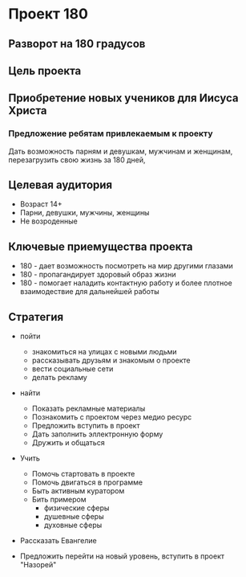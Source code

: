 # Проект 180 

Разворот на 180 градусов
--------------

## Цель проекта 
Приобретение новых учеников для Иисуса Христа
--------------

### Предложение ребятам привлекаемым к проекту
Дать возможность парням и девушкам, мужчинам и женщинам, перезагрузить свою жизнь за 180 дней, 

## Целевая аудитория
* Возраст 14+ 
* Парни, девушки, мужчины, женщины
* Не возроденные 

## Ключевые приемущества проекта
* 180 - дает возможность посмотреть на мир другими глазами
* 180 - пропагандирует здоровый образ жизни
* 180 - помогает наладить контактную работу и более плотное взаимодествие для дальнейшей работы

## Стратегия 
* пойти 
   * знакомиться на улицах с новыми людьми
   * рассказывать друзьям и знакомым о проекте 
   * вести социальные сети
   * делать рекламу

* найти 
   * Показать рекламные материалы 
   * Познакомить с проектом через медио ресурс
   * Предложить вступить в проект 
   * Дать заполнить эллектронную форму
   * Дружить и общаться

* Учить 
   * Помочь стартовать в проекте
   * Помочь двигаться в программе 
   * Быть активным куратором
   * Бить примером
      * физические сферы
      * душевные сферы
      * духовные сферы

* Рассказать Евангелие 

* Предложить перейти на новый уровень, вступить в проект "Назорей"







